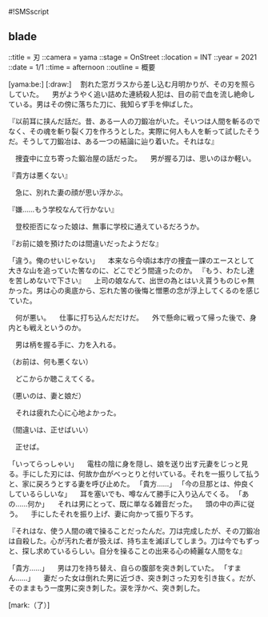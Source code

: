 #!SMSscript

## blade

::title = 刃
::camera = yama
::stage = OnStreet
::location = INT
::year = 2021
::date = 1/1
::time = afternoon
::outline = 概要

[yama:be:]
[:draw:]
　割れた窓ガラスから差し込む月明かりが、その刃を照らしていた。
　男がようやく追い詰めた連続殺人犯は、目の前で血を流し絶命している。男はその傍に落ちた刀に、我知らず手を伸ばした。

『以前耳に挟んだ話だ。昔、ある一人の刀鍛冶がいた。そいつは人間を斬るのでなく、その魂を斬り裂く刀を作ろうとした。実際に何人も人を斬って試したそうだ。そうして刀鍛冶は、ある一つの結論に辿り着いた。それはな』

　捜査中に立ち寄った鍛冶屋の話だった。
　男が握る刀は、思いのほか軽い。

『貴方は悪くない』

　急に、別れた妻の顔が思い浮かぶ。

『嫌……もう学校なんて行かない』

　登校拒否になった娘は、無事に学校に通えているだろうか。

『お前に娘を預けたのは間違いだったようだな』

「違う。俺のせいじゃない」
　本来なら今頃は本庁の捜査一課のエースとして大きな山を追っていた筈なのに、どこでどう間違ったのか。
『もう、わたし達を苦しめないで下さい』
　上司の娘なんて、出世の為とはいえ貰うものじゃ無かった。男は心の奥底から、忘れた筈の後悔と憎悪の念が浮上してくるのを感じていた。

　何が悪い。
　仕事に打ち込んだだけだ。
　外で懸命に戦って帰った後で、身内とも戦えというのか。

　男は柄を握る手に、力を入れる。

（お前は、何も悪くない）

　どこからか聴こえてくる。

（悪いのは、妻と娘だ）

　それは疲れた心に心地よかった。

（間違いは、正せばいい）

　正せば。

「いってらっしゃい」
　電柱の陰に身を隠し、娘を送り出す元妻をじっと見る。手にした刃には、何故か血がべっとりと付いている。それを一振りして払うと、家に戻ろうとする妻を呼び止めた。
「貴方……」
「今の旦那とは、仲良くしているらしいな」
　耳を塞いでも、噂なんて勝手に入り込んでくる。
「あの……何か」
　それは男にとって、既に単なる雑音だった。
　頭の中の声に従う。
　手にしたそれを振り上げ、妻に向かって振り下ろす。

『それはな、使う人間の魂で操ることだったんだ。刀は完成したが、その刀鍛冶は自殺した。心が汚れた者が扱えば、持ち主を滅ぼしてしまう。刀は今でもずっと、探し求めているらしい。自分を操ることの出来る心の綺麗な人間をな』

「貴方……」
　男は刀を持ち替え、自らの腹部を突き刺していた。
「すまん……」
　妻だった女は倒れた男に近づき、突き刺さった刃を引き抜く。だが、そのままもう一度男に突き刺した。涙を浮かべ、突き刺した。

[mark:（了）]
